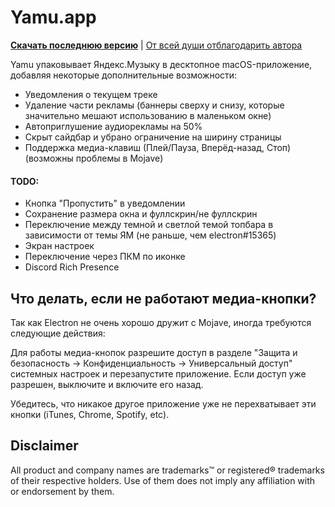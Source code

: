 Yamu.app
================

**[Скачать последнюю версию](https://github.com/4ndv/yamu/releases)** | [От всей души отблагодарить автора](https://4ndv.github.io/buymeacoffee)

Yamu упаковывает Яндекс.Музыку в десктопное macOS-приложение, добавляя некоторые дополнительные возможности:

* Уведомления о текущем треке
* Удаление части рекламы (баннеры сверху и снизу, которые значительно мешают использованию в маленьком окне)
* Автоприглушение аудиорекламы на 50%
* Скрыт сайдбар и убрано ограничение на ширину страницы
* Поддержка медиа-клавиш (Плей/Пауза, Вперёд-назад, Стоп) (возможны проблемы в Mojave)

#### TODO:

* Кнопка "Пропустить" в уведомлении
* Сохранение размера окна и фуллскрин/не фуллскрин
* Переключение между темной и светлой темой топбара в зависимости от темы ЯМ (не раньше, чем electron#15365)
* Экран настроек
* Переключение через ПКМ по иконке
* Discord Rich Presence

## Что делать, если не работают медиа-кнопки?

Так как Electron не очень хорошо дружит с Mojave, иногда требуются следующие действия:

Для работы медиа-кнопок разрешите доступ в разделе "Защита и безопасность -> Конфиденциальность -> Универсальный доступ" системных настроек и перезапустите приложение. Если доступ уже разрешен, выключите и включите его назад.

Убедитесь, что никакое другое приложение уже не перехватывает эти кнопки (iTunes, Chrome, Spotify, etc).

## Disclaimer

All product and company names are trademarks™ or registered® trademarks of their respective holders. Use of them does not imply any affiliation with or endorsement by them.
